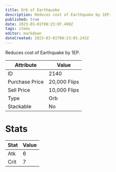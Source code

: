 ```yaml
---
title: Orb of Earthquake
description: Reduces cost of Earthquake by 1EP.
published: true
date: 2023-03-01T00:23:07.490Z
tags: items
editor: markdown
dateCreated: 2023-03-01T00:23:05.243Z
---
```


Reduces cost of Earthquake by 1EP.

|Attribute|Value|
|-|-|
|ID|2140|
|Purchase Price|20,000 Flips|
|Sell Price|10,000 Flips|
|Type|Orb|
|Stackable|No|

# Stats
|Stat|Value|
|-|-|
|Atk|6|
|Crit|7|
